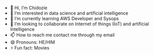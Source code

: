 - 👋 Hi, I’m Chidozie
- 👀 I’m interested in data science and artificial intelligence
- 🌱 I’m currently learning AWS Developer and Sysops
- 💞️ I’m looking to collaborate on Internet of things (IoT) and artificial Intelligence
- 📫 How to reach me contact me through my email
- 😄 Pronouns: HE/HIM
- ⚡ Fun fact: Movies

<!---
chido10/chido10 is a ✨ special ✨ repository because its `README.md` (this file) appears on your GitHub profile.
You can click the Preview link to take a look at your changes.
--->
